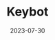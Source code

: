 ---
title: Keybot
description: Discord connected IoT device, designed to be used in a shared workspace where only a single key is available.
emoji: 🔑
date: 2023-07-30
year: 2023
links:
    GitHub: https://github.com/mstcgalis/Keybot
    Research: https://www.are.na/daniel-galis/key-bot-project
    Post: key-bot
image: /posts/attachments/key-bot_installed.jpg
tags:
    - tools
    - IoT
    - 3D
---